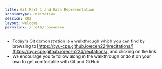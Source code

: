 ```yaml
---
title: Git Part 1 and Data Representation
sessiontype: Recitation
session: R02
layout: welcome
permalink: /:path/:basename
---
```


* Today's Git demonstration is a walkthrough which you can find by browsing to [https://byu-cpe.github.io/ecen224/recitations/](https://byu-cpe.github.io/ecen224/recitations/) and clicking on the link.
* We encourage you to follow along in the walkthrough or do it on your own to get comfortable with Git and GitHub